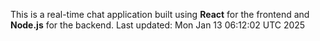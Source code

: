 This is a real-time chat application built using **React** for the frontend and **Node.js** for the backend.
Last updated: Mon Jan 13 06:12:02 UTC 2025
